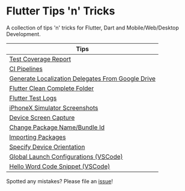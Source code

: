 # Flutter Tips 'n' Tricks

A collection of tips 'n' tricks for Flutter, Dart and Mobile/Web/Desktop Development.

| Tips |
|------|
| [Test Coverage Report](https://github.com/defuncart/flutter-tips-tricks/blob/main/12-TestCoverageReport/README.md) |
| [CI Pipelines](https://github.com/defuncart/flutter-tips-tricks/blob/main/11-CIPipelines/README.md) |
| [Generate Localization Delegates From Google Drive](https://github.com/defuncart/flutter-tips-tricks/blob/main/10-GenerateLocalizationDelegatesFromGoogleDrive/README.md) |
| [Flutter Clean Complete Folder](https://github.com/defuncart/flutter-tips-tricks/blob/main/09-FlutterCleanCompleteFolder/README.md) |
| [Flutter Test Logs](https://github.com/defuncart/flutter-tips-tricks/blob/main/08-FlutterTestLogs/README.md) |
| [iPhoneX Simulator Screenshots](https://github.com/defuncart/flutter-tips-tricks/blob/main/07-iPhoneXSimulatorScreenshots/README.md) |
| [Device Screen Capture](https://github.com/defuncart/flutter-tips-tricks/blob/main/06-DeviceScreenCapture/README.md) |
| [Change Package Name/Bundle Id](https://github.com/defuncart/flutter-tips-tricks/blob/main/05-ChangePackageNameBundleId/README.md) |
| [Importing Packages](https://github.com/defuncart/flutter-tips-tricks/blob/main/04-ImportingPackages/README.md) |
| [Specify Device Orientation](https://github.com/defuncart/flutter-tips-tricks/blob/main/03-SpecifyDeviceOrientation/README.md) |
| [Global Launch Configurations (VSCode)](https://github.com/defuncart/flutter-tips-tricks/blob/main/02-GlobalLaunchConfigurations(VSCode)/README.md) |
| [Hello Word Code Snippet (VSCode)](https://github.com/defuncart/flutter-tips-tricks/blob/main/01-HelloWordCodeSnippet(VSCode)/README.md) |

Spotted any mistakes? Please file an [issue](https://github.com/defuncart/flutter-tips-tricks/issues)!
